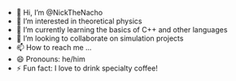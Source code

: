 - 👋 Hi, I’m @NickTheNacho
- 👀 I’m interested in theoretical physics
- 🌱 I’m currently learning the basics of C++ and other languages
- 💞️ I’m looking to collaborate on simulation projects
- 📫 How to reach me ...
- 😄 Pronouns: he/him
- ⚡ Fun fact: I love to drink specialty coffee!

<!---
NickTheNacho/NickTheNacho is a ✨ special ✨ repository because its `README.md` (this file) appears on your GitHub profile.
You can click the Preview link to take a look at your changes.
--->
